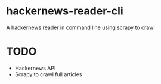 # hackernews-reader-cli
A hackernews reader in command line using scrapy to crawl

# TODO
- Hackernews API
- Scrapy to crawl full articles
